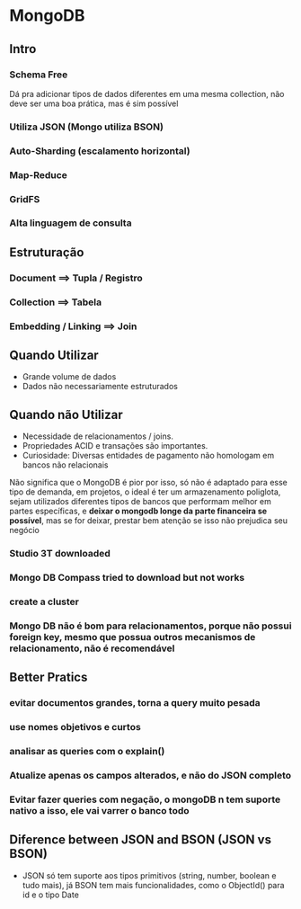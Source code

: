 # MongoDB

## Intro

### Schema Free

Dá pra adicionar tipos de dados diferentes em uma mesma collection, não deve ser uma boa prática, mas é sim possível

### Utiliza JSON (Mongo utiliza BSON)

### Auto-Sharding (escalamento horizontal)

### Map-Reduce

### GridFS

### Alta linguagem de consulta

## Estruturação

### Document ==> Tupla / Registro

### Collection ==> Tabela

### Embedding / Linking ==> Join

## Quando Utilizar

- Grande volume de dados
- Dados não necessariamente estruturados

## Quando não Utilizar

- Necessidade de relacionamentos / joins.
- Propriedades ACID e transações são importantes.
- Curiosidade: Diversas entidades de pagamento não homologam em bancos não relacionais

Não significa que o MongoDB é pior por isso, só não é adaptado para esse tipo de demanda, em projetos, o ideal é ter um armazenamento poliglota, sejam utilizados diferentes tipos de bancos que performam melhor em partes específicas, e **deixar o mongodb longe da parte financeira se possível**, mas se for deixar, prestar bem atenção se isso não prejudica seu negócio

### Studio 3T downloaded 

### Mongo DB Compass tried to download but not works

### create a cluster

### Mongo DB não é bom para relacionamentos, porque não possui foreign key, mesmo que possua outros mecanismos de relacionamento, não é recomendável

## Better Pratics

### evitar documentos grandes, torna a query muito pesada

### use nomes objetivos e curtos

### analisar as queries com o explain()

### Atualize apenas os campos alterados, e não do JSON completo

### Evitar fazer queries com negação, o mongoDB n tem suporte nativo a isso, ele vai varrer o banco todo

## Diference between JSON and BSON (JSON vs BSON)

- JSON só tem suporte aos tipos primitivos (string, number, boolean e tudo mais), já BSON tem mais funcionalidades, como o ObjectId() para id e o tipo Date 
